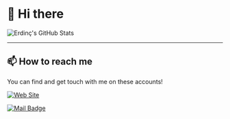 # 👋 Hi there

![Erdinç's GitHub Stats](https://github-readme-stats.vercel.app/api?username=erdinccurebal&show_icons=true)

------------

## 📫 How to reach me
You can find and get touch with me on these accounts!

[![Web Site](https://img.shields.io/badge/erdinccurebal.dev-go%20to%20tr%20website-blue?style=for-the-badge&logo=etsy)](https://erdinccurebal.dev)

[![Mail Badge](https://img.shields.io/badge/me@erdinccurebal.dev-contact%20me%20on%20mail-blue?style=for-the-badge&logo=gmail)](mailto:contact@erdinccurebal.dev)
